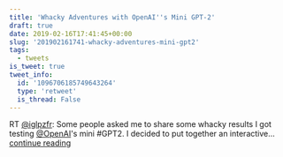 ```yaml
---
title: 'Whacky Adventures with OpenAI''s Mini GPT-2'
draft: true
date: 2019-02-16T17:41:45+00:00
slug: '201902161741-whacky-adventures-mini-gpt2'
tags:
  - tweets
is_tweet: true
tweet_info:
  id: '1096706185749643264'
  type: 'retweet'
  is_thread: False
---
```




RT [@iglpzfr](https://x.com/iglpzfr): Some people asked me to share some whacky results I got testing [@OpenAI](https://x.com/OpenAI)'s mini #GPT2. I decided to put together an interactive… [continue reading](https://x.com/sytelus/status/1096706185749643264)
